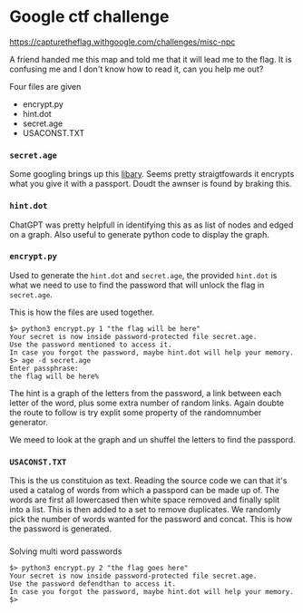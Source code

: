 # Google ctf challenge

https://capturetheflag.withgoogle.com/challenges/misc-npc

A friend handed me this map and told me that it will lead me to the flag.
It is confusing me and I don't know how to read it, can you help me out?

Four files are given

- encrypt.py
- hint.dot
- secret.age
- USACONST.TXT

### `secret.age`

Some googling brings up this [libary](git@github.com:znichola/google-ctf.git). Seems pretty straigtfowards it encrypts what you give it with a passport. Doudt the awnser is found by braking this.

### `hint.dot`

ChatGPT was pretty helpfull in identifying this as as list of nodes and edged on a graph. Also useful to generate python code to display the graph.

### `encrypt.py`

Used to generate the `hint.dot` and `secret.age`, the provided `hint.dot` is what we need to use to find the password that will unlock the flag in `secret.age`.

This is how the files are used together.

```
$> python3 encrypt.py 1 "the flag will be here"
Your secret is now inside password-protected file secret.age.
Use the password mentioned to access it.
In case you forgot the password, maybe hint.dot will help your memory.
$> age -d secret.age
Enter passphrase:
the flag will be here%
```

The hint is a graph of the letters from the password, a link between each letter of the word, plus some extra number of random links. Again doubte the route to follow is try explit some property of the randomnumber generator.

We meed to look at the graph and un shuffel the letters to find the passpord.

### `USACONST.TXT`

This is the us constituion as text. Reading the source code we can that it's used a catalog of words from which a passpord can be made up of. The words are first all lowercased then white space removed and finally split into a list. This is then added to a set to remove duplicates. We randomly pick the number of words wanted for the password and concat. This is how the password is generated.


###

Solving multi word passwords

```
$> python3 encrypt.py 2 "the flag goes here"
Your secret is now inside password-protected file secret.age.
Use the password defendthan to access it.
In case you forgot the password, maybe hint.dot will help your memory.
$>
```
